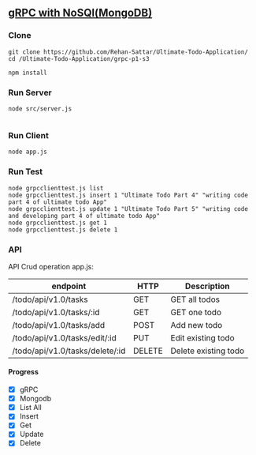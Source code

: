 ## [gRPC with NoSQl(MongoDB)](https://github.com/Rehan-Sattar/Ultimate-Todo-Application/tree/master/grpc-p1-s3/nosql)

### Clone
```
git clone https://github.com/Rehan-Sattar/Ultimate-Todo-Application/
cd /Ultimate-Todo-Application/grpc-p1-s3

npm install
```

### Run Server
```
node src/server.js


```
### Run Client
```
node app.js

```
### Run Test
```
node grpcclienttest.js list
node grpcclienttest.js insert 1 "Ultimate Todo Part 4" "writing code  part 4 of ultimate todo App"
node grpcclienttest.js update 1 "Ultimate Todo Part 5" "writing code and developing part 4 of ultimate todo App"
node grpcclienttest.js get 1
node grpcclienttest.js delete 1

```

### API 

API Crud operation  app.js: 

| endpoint | HTTP | Description |
| ------------- | ------ | ------------- |
| /todo/api/v1.0/tasks     | GET | GET all todos |
| /todo/api/v1.0/tasks/:id | GET | GET one todo |
| /todo/api/v1.0/tasks/add | POST | Add new todo |
| /todo/api/v1.0/tasks/edit/:id | PUT | Edit existing todo |
| /todo/api/v1.0/tasks/delete/:id | DELETE | Delete existing todo |

#### Progress
- [x] gRPC
- [x] Mongodb
- [x] List All
- [x] Insert
- [x] Get
- [x] Update
- [x] Delete